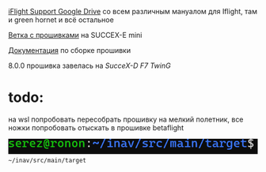 [iFlight Support Google Drive](https://drive.google.com/drive/u/0/folders/1r3MNTBNYSzGeRXQg45j4IJVoW1Xjk7Y0) со всем различным мануалом для Iflight, там и green hornet и всё остальное

[Ветка с прошивками](https://github.com/iNavFlight/inav/issues/6711#issuecomment-892387900) на SUCCEX-E mini

[Документация](https://github.com/iNavFlight/inav/tree/master/docs/development) по сборке прошивки

8.0.0 прошивка завелась на *SucceX-D F7 TwinG*

# todo:
на wsl попробовать пересобрать прошивку на мелкий полетник, все ножки попробовать отыскать в прошивке betaflight

![alt text](image.png)
`~/inav/src/main/target`